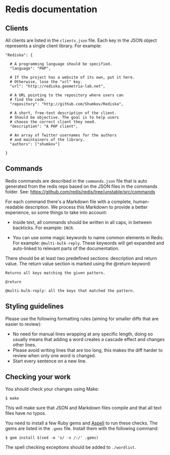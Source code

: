 # Redis documentation

## Clients

All clients are listed in the `clients.json` file.
Each key in the JSON object represents a single client library.
For example:

```
"Rediska": {

  # A programming language should be specified.
  "language": "PHP",

  # If the project has a website of its own, put it here.
  # Otherwise, lose the "url" key.
  "url": "http://rediska.geometria-lab.net",

  # A URL pointing to the repository where users can
  # find the code.
  "repository": "http://github.com/Shumkov/Rediska",

  # A short, free-text description of the client.
  # Should be objective. The goal is to help users
  # choose the correct client they need.
  "description": "A PHP client",

  # An array of Twitter usernames for the authors
  # and maintainers of the library.
  "authors": ["shumkov"]

}
```

## Commands

Redis commands are described in the `commands.json` file that is auto generated
from the redis repo based on the JSON files in the commands folder.
See: https://github.com/redis/redis/tree/unstable/src/commands

For each command there's a Markdown file with a complete, human-readable
description.
We process this Markdown to provide a better experience, so some things to take
into account:

*   Inside text, all commands should be written in all caps, in between
    backticks.
    For example: `INCR`.

*   You can use some magic keywords to name common elements in Redis.
    For example: `@multi-bulk-reply`.
    These keywords will get expanded and auto-linked to relevant parts of the
    documentation.

There should be at least two predefined sections: description and return value.
The return value section is marked using the @return keyword:

```
Returns all keys matching the given pattern.

@return

@multi-bulk-reply: all the keys that matched the pattern.
```

## Styling guidelines

Please use the following formatting rules (aiming for smaller diffs that are easier to review):

* No need for manual lines wrapping at any specific length,
  doing so usually means that adding a word creates a cascade effect and changes other lines.
* Please avoid writing lines that are too long,
  this makes the diff harder to review when only one word is changed. 
* Start every sentence on a new line.


## Checking your work

You should check your changes using Make:

```
$ make
```

This will make sure that JSON and Markdown files compile and that all
text files have no typos.

You need to install a few Ruby gems and [Aspell][aspell] to run these checks.
The gems are listed in the `.gems` file. Install them with the
following command:

```
$ gem install $(sed -e 's/ -v /:/' .gems)
```

The spell checking exceptions should be added to `./wordlist`.

[aspell]: http://aspell.net/
